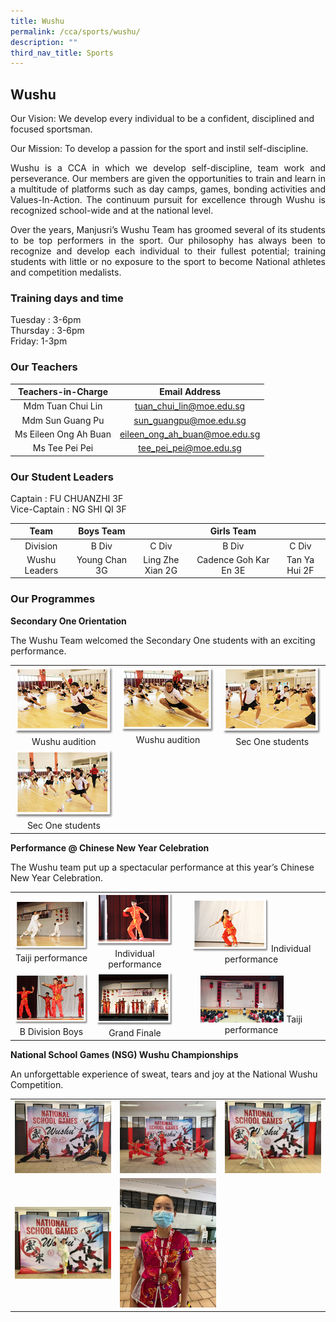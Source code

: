 ```yaml
---
title: Wushu
permalink: /cca/sports/wushu/
description: ""
third_nav_title: Sports
---
```

Wushu
-----

Our Vision: We develop every individual to be a confident, disciplined and focused sportsman.

Our Mission: To develop a passion for the sport and instil self-discipline.

<p style="text-align: justify;">Wushu is a CCA in which we develop self-discipline, team work and perseverance. Our members are given the opportunities to train and learn in a multitude of platforms such as day camps, games, bonding activities and Values-In-Action. The continuum pursuit for excellence through Wushu is recognized school-wide and at the national level.  </p>

<p style="text-align: justify;">Over the years, Manjusri’s Wushu Team has groomed several of its students to be top performers in the sport. Our philosophy has always been to recognize and develop each individual to their fullest potential; training students with little or no exposure to the sport to become National athletes and competition medalists.</p>

### Training days and time

Tuesday : 3-6pm   
Thursday : 3-6pm   
Friday: 1-3pm

### Our Teachers

| Teachers-in-Charge    | Email Address                 |
|:---------------------:|:--------------------------:|
|   Mdm Tuan Chui Lin   |    tuan_chui_lin@moe.edu.sg   |
|    Mdm Sun Guang Pu   |     sun_guangpu@moe.edu.sg    |
| Ms Eileen Ong Ah Buan | eileen_ong_ah_buan@moe.edu.sg |
|     Ms Tee Pei Pei    |     tee_pei_pei@moe.edu.sg    |

### Our Student Leaders

Captain : FU CHUANZHI 3F   
Vice-Captain : NG SHI QI 3F

|      Team     |   Boys Team   |                  |       Girls Team      |               |
|:-------------:|:-------------:|:----------------:|:---------------------:|:-------------:|
|    Division   |     B Div     |       C Div      |         B Div         |     C Div     |
| Wushu Leaders | Young Chan 3G | Ling Zhe Xian 2G | Cadence Goh Kar En 3E | Tan Ya Hui 2F |


### Our Programmes

**Secondary One Orientation**

The Wushu Team welcomed the Secondary One students with an exciting performance.

|   |   |   |
|:-:|:-:|:-:|
| ![](/images/Cca/Wushu/wushu01.png) Wushu audition |   ![](/images/Cca/Wushu/wushu02.png) Wushu audition  |   ![](/images/Cca/Wushu/wushu03.png)  Sec One students |
|  ![](/images/Cca/Wushu/wushu04.png)  Sec One students  |     |    |


**Performance @ Chinese New Year Celebration**


The Wushu team put up a spectacular performance at this year’s Chinese New Year Celebration.

|   |   |   |
|:-:|:-:|:-:|
|  ![](/images/Cca/Wushu/wushu05.png) Taiji performance	   |   ![](/images/Cca/Wushu/wushu06.png)  Individual performance	  |  <img src="/images/Cca/Wushu/wushu07.png" style="width:55%"> Individual performance	  |
|   ![](/images/Cca/Wushu/wushu08.png) B Division Boys 	  |  ![](/images/Cca/Wushu/wushu09.png)   Grand Finale 	 |  <img src="/images/Cca/Wushu/Taji%20Performance.jpg" style="width:60%">  Taiji performance	 |


**National School Games (NSG) Wushu Championships**

An unforgettable experience of sweat, tears and joy at the National Wushu Competition.


|   |   |   |
|:-:|:-:|:-:|
| ![](/images/Cca/Wushu/wushu_game1.jpg)  |    ![](/images/Cca/Wushu/wushu_game2.jpg)  |  ![](/images/Cca/Wushu/wushu_game3.jpg)   |
|   ![](/images/Cca/Wushu/wushu_game4.jpg)  |   ![](/images/Cca/Wushu/wushu_game5.jpg)  |   |